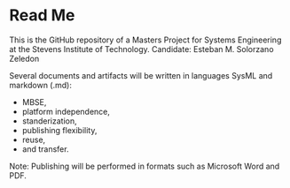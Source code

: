 # Read Me
This is the GitHub repository of a Masters Project for Systems Engineering at the Stevens Institute of Technology.
Candidate: Esteban M. Solorzano Zeledon

Several documents and artifacts will be written in languages SysML and markdown (.md):
- MBSE,
- platform independence,
- standerization,
- publishing flexibility,
- reuse,
- and transfer.

Note: Publishing will be performed in formats such as Microsoft Word and PDF.